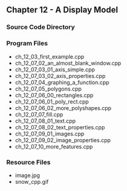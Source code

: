 ## Chapter  12 - A Display Model
### Source Code Directory

### Program Files
* ch\_12\_03\_first\_example.cpp
* ch\_12\_07\_02\_an\_almost\_blank\_window.cpp
* ch\_12\_07\_03\_01\_axis\_simple.cpp
* ch\_12\_07\_03\_02\_axis\_properties.cpp
* ch\_12\_07\_04\_graphing\_a\_function.cpp
* ch\_12\_07\_05\_polygons.cpp
* ch\_12\_07\_06\_00\_rectangles.cpp
* ch\_12\_07\_06\_01\_poly\_rect.cpp
* ch\_12\_07\_06\_02\_more\_polyshapes.cpp
* ch\_12\_07\_07\_fill.cpp
* ch\_12\_07\_08\_01\_text.cpp
* ch\_12\_07\_08\_02\_text\_properties.cpp
* ch\_12\_07\_09\_01\_images.cpp
* ch\_12\_07\_09\_02\_image\_properties.cpp
* ch\_12\_07\_10\_more\_features.cpp 

### Resource Files
* image.jpg
* snow\_cpp.gif
